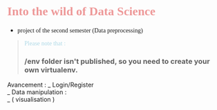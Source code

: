 # <div style = " font-family : 'Sofia Pro';"> <span style = "color : #ee9999;">Into the wild of Data Science</span> 
- <span style="font-family : 'Sofia Pro';">project of the second semester (Data preprocessing)</span>
> <span style="color:lightblue;font-family : 'Sofia Pro';">Please note that :<span>
> ### /env folder isn't published, so you need to create your own virtualenv.
</div>
Avancement : 
  _ Login/Register <br>
  _ Data manipulation : <br>
    _ ( visualisation )
